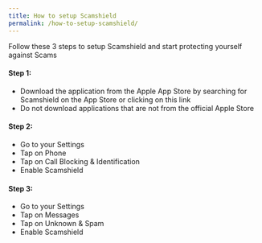 ```yaml
---
title: How to setup Scamshield
permalink: /how-to-setup-scamshield/
---
```

Follow these 3 steps to setup Scamshield and start protecting yourself against Scams

#### Step 1:
* Download the application from the Apple App Store by searching for Scamshield on the App Store or clicking on this link
* Do not download applications that are not from the official Apple Store

#### Step 2:
* Go to your Settings
* Tap on Phone 
* Tap on Call Blocking & Identification
* Enable Scamshield

#### Step 3:
* Go to your Settings
* Tap on Messages 
* Tap on Unknown & Spam
* Enable Scamshield


